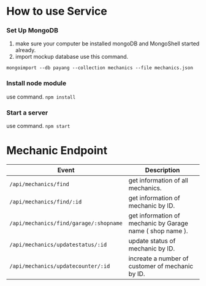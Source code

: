 # How to use Service
### Set Up MongoDB
1. make sure your computer be installed mongoDB and MongoShell started already.
 2. import mockup database use this command.
 
 `mongoimport --db payang --collection mechanics --file mechanics.json`

### Install node module
use command. `npm install`

### Start a server
use command. `npm start`

# Mechanic Endpoint

| Event                     | Description                                   | 
|---------------------------|---------------------------------------------|
| `/api/mechanics/find` | get information of all mechanics. | 
| `/api/mechanics/find/:id` | get information of mechanic by ID. | 
| `/api/mechanics/find/garage/:shopname` | get information of mechanic by Garage name ( shop name ). | 
| `/api/mechanics/updatestatus/:id` | update status of mechanic by ID. | 
| `/api/mechanics/updatecounter/:id` | increate a number of customer of mechanic by ID.|
